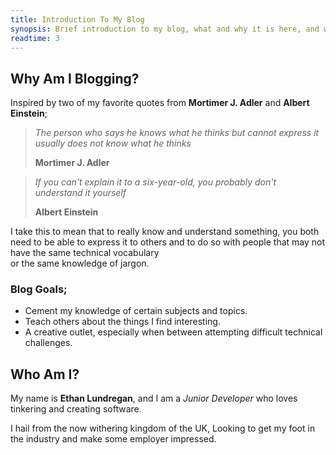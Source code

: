 ```yaml
---
title: Introduction To My Blog
synopsis: Brief introduction to my blog, what and why it is here, and what to expect
readtime: 3
---
```


## Why Am I Blogging?

Inspired by two of my favorite  quotes from **Mortimer J. Adler** and **Albert Einstein**;

> *The person who says he knows what he thinks but cannot express it usually does not know what he thinks* 
>
> **Mortimer J. Adler**

> *If you can't explain it to a six-year-old, you probably don't understand it yourself*
>
> **Albert Einstein**

I take this to mean that to really know and understand something, 
you both need to be able to express it to others 
and to do so with people that may not have the same technical vocabulary  
or the same knowledge of jargon.

### Blog Goals;
- Cement my knowledge of certain subjects and topics.
- Teach others about the things I find interesting.
- A creative outlet, especially  when between attempting difficult technical challenges.

## Who Am I?

My name is **Ethan Lundregan**, and I am a *Junior Developer* who loves tinkering and creating software.

I hail from the now withering kingdom of the UK, Looking to get my foot in the industry and make some employer impressed.
